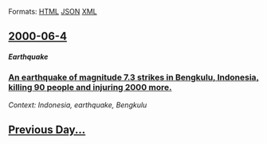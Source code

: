 
Formats: [HTML](2000/06/4/index.html)  [JSON](2000/06/4/index.json)  [XML](2000/06/4/index.xml)  

## [2000-06-4](/news/2000/06/4/index.md)

##### Earthquake
### [ An earthquake of magnitude 7.3 strikes in Bengkulu, Indonesia, killing 90 people and injuring 2000 more. ](/news/2000/06/4/an-earthquake-of-magnitude-7-3-strikes-in-bengkulu-indonesia-killing-90-people-and-injuring-2000-more.md)
_Context: Indonesia, earthquake, Bengkulu_

## [Previous Day...](/news/2000/06/3/index.md)

